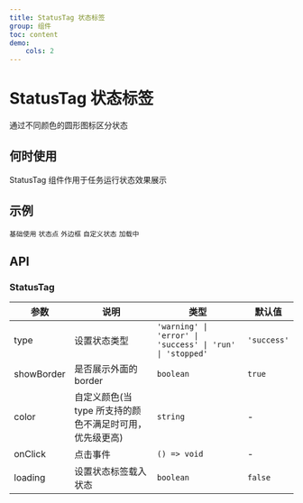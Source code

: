 ```yaml
---
title: StatusTag 状态标签
group: 组件
toc: content
demo:
    cols: 2
---
```


# StatusTag 状态标签

通过不同颜色的圆形图标区分状态

## 何时使用

StatusTag 组件作用于任务运行状态效果展示

## 示例

<code src="./demos/basic.tsx" description="内置五种不同的 `type` ">基础使用</code>
<code src="./demos/status.tsx" description="用于表示状态的小圆点">状态点</code>
<code src="./demos/border.tsx" description="通过设置 `showBorder={false}` 可以隐藏外边框，默认为存在外边框">外边框</code>
<code src="./demos/colorful.tsx" description="我们添加了多种预设色彩的状态样式，用作不同场景使用。如果预设值不能满足你的需求，可以设置为具体的色值">自定义状态</code>
<code src="./demos/loading.tsx" description="通过设置 `loading` 可以设置加载中的状态标签">加载中</code>

## API

### StatusTag

| 参数       | 说明                                                     | 类型                                                      | 默认值      |
| ---------- | -------------------------------------------------------- | --------------------------------------------------------- | ----------- |
| type       | 设置状态类型                                             | `'warning' \| 'error' \| 'success' \| 'run' \| 'stopped'` | `'success'` |
| showBorder | 是否展示外面的 border                                    | `boolean`                                                 | `true`      |
| color      | 自定义颜色(当 type 所支持的颜色不满足时可用，优先级更高) | `string`                                                  | -           |
| onClick    | 点击事件                                                 | `() => void`                                              | -           |
| loading    | 设置状态标签载入状态                                     | `boolean`                                                 | `false`     |
